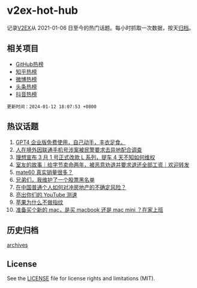 # v2ex-hot-hub

 记录[V2EX](https://www.v2ex.com/)从 2021-01-06 日至今的热门话题。每小时抓取一次数据，按天[归档](archives)。
 
 ## 相关项目

- [GitHub热榜](https://github.com/lonnyzhang423/github-hot-hub)
- [知乎热榜](https://github.com/lonnyzhang423/zhihu-hot-hub)
- [微博热榜](https://github.com/lonnyzhang423/weibo-hot-hub)
- [头条热榜](https://github.com/lonnyzhang423/toutiao-hot-hub)
- [抖音热榜](https://github.com/lonnyzhang423/douyin-hot-hub)


 `更新时间：2024-01-12 18:07:53 +0800`

## 热议话题

1. [GPT4 企业版免费使用，自己动手，丰衣足食。](https://www.v2ex.com/t/1007931)
1. [人在境外因联通手机号涉案被民警要求去异地配合调查](https://www.v2ex.com/t/1007987)
1. [理想宣布 3 月 1 号正式改款 L 系列，提车 4 天不知如何维权](https://www.v2ex.com/t/1007985)
1. [室友的故事｜给字节卖命两年，被恶意劝退并要求退还全部工资｜欢迎转发](https://www.v2ex.com/t/1007937)
1. [mate60 真实销量很多？](https://www.v2ex.com/t/1008109)
1. [兄弟们，我维护了一个股票黑名单](https://www.v2ex.com/t/1008018)
1. [在中国普通个人如何对冲房地产的不确定风险？](https://www.v2ex.com/t/1008009)
1. [亮出你们的 YouTube 测速](https://www.v2ex.com/t/1007991)
1. [苹果为什么不做指纹](https://www.v2ex.com/t/1008120)
1. [准备买个新的 mac，是买 macbook 还是 mac mini ？在家上班](https://www.v2ex.com/t/1007975)

## 历史归档

[archives](archives)

## License

See the [LICENSE](LICENSE) file for license rights and limitations (MIT).
